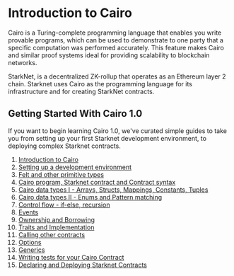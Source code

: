# Introduction to Cairo

Cairo is a Turing-complete programming language that enables you write provable programs, which can be used to demonstrate to one party that a specific computation was performed accurately. This feature makes Cairo and similar proof systems ideal for providing scalability to blockchain networks.

StarkNet, is a decentralized ZK-rollup that operates as an Ethereum layer 2 chain. Starknet uses Cairo as the programming language for its infrastructure and for creating StarkNet contracts. 

## Getting Started With Cairo 1.0

If you want to begin learning Cairo 1.0, we've curated simple guides to take you from setting up your first Starknet development environment, to deploying complex Starknet contracts.

1. [Introduction to Cairo](./1.%20Introduction%20to%20Cairo.md)
2. [Setting up a development environment](./2.%20Setting%20up%20a%20development%20Environment.md)
3. [Felt and other primitive types](./3.%20Felt%20and%20other%20primitive%20types.md)
4. [Cairo program, Starknet contract and Contract syntax](./4.%20Contract%20Syntax.md)
5. [Cairo data types I - Arrays, Structs, Mappings, Constants, Tuples](./5.%20Data%20types%20I.md)
6. [Cairo data types II -  Enums and Pattern matching](./6.%20Data%20types%20II.md)
7. [Control flow - if-else, recursion](./7.%20Control%20flow.md)
8. [Events](./8.%20Events.md)
9. [Ownership and Borrowing](./9.%20Ownership%20and%20borrowing.md)
10. [Traits and Implementation](./10.%20Traits%20and%20implementations.md)
11. [Calling other contracts](./11.%20Calling%20other%20contracts.md)
12. [Options](./12.%20Options.md)
13. [Generics](./13.%20Generics.md)
14. [Writing tests for your Cairo Contract](./14.%20Writing%20tests.md)
15. [Declaring and Deploying Starknet Contracts](./15.%Declaring%20and%20Deploying%20Starknet%20Contracts)